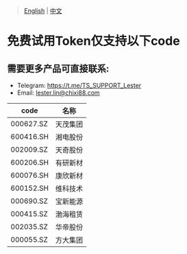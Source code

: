 > [English](./product_code_list_A_stock.md) | [中文](./product_code_list_A_stock_cn.md)

# 免费试用Token仅支持以下code

## 需要更多产品可直接联系:<br/>
- Telegram: https://t.me/TS_SUPPORT_Lester
- Email: lester.lin@chixi88.com

| code    | 名称                      |
| ------- | ------------------------- |
| 000627.SZ  | 天茂集团                  |
| 600416.SH  | 湘电股份                  |
| 002009.SZ  | 天奇股份                  |
| 600206.SH  | 有研新材                  |
| 600076.SH  | 康欣新材                  |
| 600152.SH  | 维科技术                  |
| 000690.SZ  | 宝新能源                  |
| 000415.SZ  | 渤海租赁                  |
| 002035.SZ  | 华帝股份                  |
| 000055.SZ  | 方大集团                  |